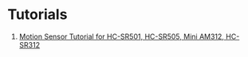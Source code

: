 # Tutorials

1. [Motion Sensor Tutorial for HC-SR501, HC-SR505, Mini AM312, HC-SR312
](https://help.sinric.pro/pages/tutorials/motion-sensors/HC-SR501-HC-SR505-AM312-HC-SR312)
